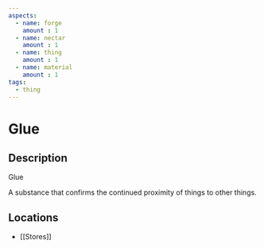 ```yaml
---
aspects: 
  - name: forge
    amount : 1
  - name: nectar
    amount : 1
  - name: thing
    amount : 1
  - name: material
    amount : 1
tags:
  - thing
---
```


# Glue

## Description
Glue

A substance that confirms the continued proximity of things to other things.
## Locations
- [[Stores]]